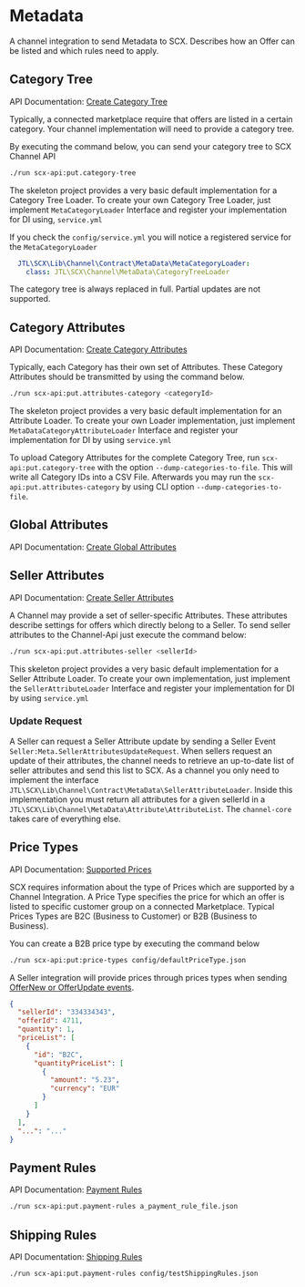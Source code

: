 # Metadata

A channel integration to send Metadata to SCX. Describes how an Offer can be listed and which rules need to apply.

## Category Tree

API Documentation: [Create Category Tree](https://scx-sandbox.ui.jtl-software.com/docs/api_channel.html#operation/CreateChannelCategoryTree)

Typically, a connected marketplace require that offers are listed in a certain category. Your channel implementation will
need to provide a category tree.

By executing the command below, you can send your category tree to SCX Channel API

````bash
./run scx-api:put.category-tree
````

The skeleton project provides a very basic default implementation for a Category Tree Loader. To create your own
Category Tree Loader, just implement `MetaCategoryLoader` Interface and register your implementation for DI
using, `service.yml`

If you check the `config/service.yml` you will notice a registered service for the `MetaCategoryLoader`

````yaml
  JTL\SCX\Lib\Channel\Contract\MetaData\MetaCategoryLoader:
    class: JTL\SCX\Channel\MetaData\CategoryTreeLoader
````

The category tree is always replaced in full. Partial updates are not supported.

## Category Attributes

API Documentation: [Create Category Attributes](https://scx-sandbox.ui.jtl-software.com/docs/api_channel.html#operation/CreateCategoryAttributes)

Typically, each Category has their own set of Attributes. These Category Attributes should be transmitted by using the command
below.

````bash
./run scx-api:put.attributes-category <categoryId>
````

The skeleton project provides a very basic default implementation for an Attribute Loader. To create your own
Loader implementation, just implement `MetaDataCategoryAttributeLoader` Interface and register your implementation
for DI by using `service.yml`

To upload Category Attributes for the complete Category Tree, run `scx-api:put.category-tree` with the option
`--dump-categories-to-file`. This will write all Category IDs into a CSV File. Afterwards you may run
the `scx-api:put.attributes-category` by using CLI option `--dump-categories-to-file`.

## Global Attributes

API Documentation: [Create Global Attributes](https://scx-sandbox.ui.jtl-software.com/docs/api_channel.html#operation/CreateGlobalAttributes)

## Seller Attributes

API Documentation: [Create Seller Attributes](https://scx-sandbox.ui.jtl-software.com/docs/api_channel.html#operation/CreateSellerAttributes)

A Channel may provide a set of seller-specific Attributes. These attributes describe settings for offers which
directly belong to a Seller. To send seller attributes to the Channel-Api just execute the command below:

````bash
./run scx-api:put.attributes-seller <sellerId>
````

This skeleton project provides a very basic default implementation for a Seller Attribute Loader. To create your own
implementation, just implement the `SellerAttributeLoader` Interface and register your implementation for DI by using `service.yml`
### Update Request

A Seller can request a Seller Attribute update by sending a Seller Event `Seller:Meta.SellerAttributesUpdateRequest`.
When sellers request an update of their attributes, the channel needs to retrieve an up-to-date list of seller attributes
and send this list to SCX. As a channel you only need to implement the interface `JTL\SCX\Lib\Channel\Contract\MetaData\SellerAttributeLoader`.
Inside this implementation you must return all attributes for a given sellerId in a `JTL\SCX\Lib\Channel\MetaData\Attribute\AttributeList`.
The `channel-core` takes care of everything else.

## Price Types

API Documentation: [Supported Prices](https://scx-sandbox.ui.jtl-software.com/docs/api_channel.html#tag/Supported-Prices)

SCX requires information about the type of Prices which are supported by a Channel Integration. A Price Type specifies the price
for which an offer is listed to specific customer group on a connected Marketplace. Typical Prices Types are
B2C (Business to Customer) or B2B (Business to Business).

You can create a B2B price type by executing the command below

````bash
./run scx-api:put:price-types config/defaultPriceType.json
````

A Seller integration will provide prices through prices types when sending
[OfferNew or OfferUpdate events](https://scx-sandbox.ui.jtl-software.com/docs/api_channel.html#operation/GetEvents).

````json
{
  "sellerId": "334334343",
  "offerId": 4711,
  "quantity": 1,
  "priceList": [
    {
      "id": "B2C",
      "quantityPriceList": [
        {
          "amount": "5.23",
          "currency": "EUR"
        }
      ]
    }
  ],
  "...": "..."
}
````

## Payment Rules

API Documentation: [Payment Rules](https://scx-sandbox.ui.jtl-software.com/docs/api_channel.html#operation/PutPaymentRules)

````bash
./run scx-api:put.payment-rules a_payment_rule_file.json
````

## Shipping Rules

API Documentation: [Shipping Rules](https://scx-sandbox.ui.jtl-software.com/docs/api_channel.html#operation/PutShippingRules)

````bash
./run scx-api:put.payment-rules config/testShippingRules.json
````
